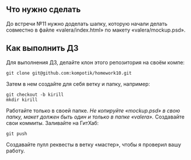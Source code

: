 ## Что нужно сделать


До встречи №11 нужно доделать шапку,
которую начали делать совместно в файле «valera/index.html»
по макету «valera/mockup.psd».



## Как выполнить ДЗ


Для выполнения ДЗ, делайте клон этого репозитория на своём компе:

```
git clone git@github.com:kompotik/homework10.git
```


Затем в нем создайте для себя ветку и папку, например:

```
git checkout -b kirill
mkdir kirill
```


Работайте только в своей папке. _Не копируйте «mockup.psd» в свою папку, макет должен быть один и только в папке «valera»._
Создавайте свои коммиты. Заливайте на ГитХаб:

```
git push
```


Создавайте пулл реквесты в ветку «мастер»,
чтобы я проверил вашу работу.
